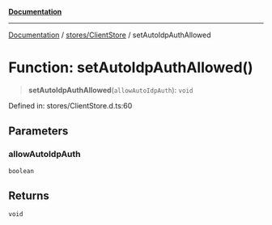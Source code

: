 [**Documentation**](../../../index.md)

***

[Documentation](../../../index.md) / [stores/ClientStore](../index.md) / setAutoIdpAuthAllowed

# Function: setAutoIdpAuthAllowed()

> **setAutoIdpAuthAllowed**(`allowAutoIdpAuth`): `void`

Defined in: stores/ClientStore.d.ts:60

## Parameters

### allowAutoIdpAuth

`boolean`

## Returns

`void`
